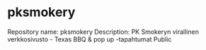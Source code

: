 # pksmokery
Repository name: pksmokery Description: PK Smokeryn virallinen verkkosivusto - Texas BBQ &amp; pop up -tapahtumat Public

